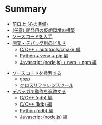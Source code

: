 # Summary

- [前口上 (心の準備)](./preface.md)
- [(任意) 開発用の仮想環境の構築](./vm.md)
- [ソースコードを入手](./download_source.md)
- [開発・デバッグ用のビルド](./dbg_build.md)
	- [C/C++ + autotools/cmake 編](./autotools_cmake.md)
	- [Python + venv + pip 編](./python_venv_pip.md)
	- [Javascript (node.js) + nvm + npm 編](./js_nvm_npm.md)
<!--  - [Rust + cargo 編](./rust_cargo.md) -->
- [ソースコードを検索する](./search_src_code.md)
	- [grep](./grep.md)
	- [クロスリファレンスツール](./xref.md)
- [デバッガで動作を追跡する](./debugger.md)
	- [C/C++ (gdb) 編](./gdb.md)
	- [C/C++ (lldb) 編](./lldb.md)
	- [Python (pdb) 編](./pdb.md)
	- [Javascript (node.js) 編](./node_dbg.md)
<!--  - [Rust (gdb) 編](./rust_db.md)
- [その他のtips](./tips.md)
	- [自分でビルドしていないライブラリを追跡する](./debug_code_you_dont_build.md)
	- [追跡ツール](./tracer.md)
- [コーディングAI](./coding_ai.md)
	- [Claude Code](./claude.md)
	- [OpenAI Codex](./codex.md)
 -->
